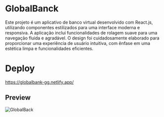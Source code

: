 # GlobalBanck
Este projeto é um aplicativo de banco virtual desenvolvido com React.js, utilizando componentes estilizados para uma interface moderna e responsiva. A aplicação inclui funcionalidades de rolagem suave para uma navegação fluida e agradável. O design foi cuidadosamente elaborado para proporcionar uma experiência de usuário intuitiva, com ênfase em uma estética limpa e funcionalidades eficientes.

# Deploy
https://globalbank-gg.netlify.app/

## Preview
![GlobalBack](https://github.com/user-attachments/assets/8b90442a-93ac-4905-ae7c-4a5d080c0c8d)
